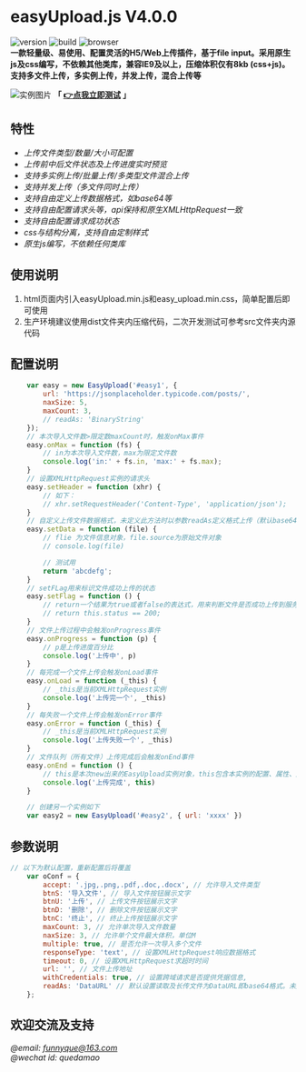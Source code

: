 # easyUpload.js V4.0.0
![version](https://img.shields.io/badge/version-4.0.0-informational) ![build](https://img.shields.io/badge/build-passing-brightgreen) ![browser](https://img.shields.io/badge/Browser-IE9+-brightgreen)  
**一款轻量级、易使用、配置灵活的H5/Web上传插件，基于file input。采用原生js及css编写，不依赖其他类库，兼容IE9及以上，压缩体积仅有8kb (css+js)。支持多文件上传，多实例上传，并发上传，混合上传等** 

![实例图片](https://s3.bmp.ovh/imgs/2024/11/05/35f6d53466ae53e5.png)
**「 [👉点我立即测试](https://funnyque.github.io/easyUpload.js/) 」**

## 特性
- *上传文件类型/数量/大小可配置*
- *上传前中后文件状态及上传进度实时预览*
- *支持多实例上传/批量上传/多类型文件混合上传*
- *支持并发上传（多文件同时上传）*
- *支持自由定义上传数据格式，如base64等*
- *支持自由配置请求头等，api保持和原生XMLHttpRequest一致*
- *支持自由配置请求成功状态*
- *css与结构分离，支持自由定制样式*
- *原生js编写，不依赖任何类库*

## 使用说明
1. html页面内引入easyUpload.min.js和easy_upload.min.css，简单配置后即可使用
2. 生产环境建议使用dist文件夹内压缩代码，二次开发测试可参考src文件夹内源代码

## 配置说明
```js
    var easy = new EasyUpload('#easy1', {
        url: 'https://jsonplaceholder.typicode.com/posts/',
        naxSize: 5,
        maxCount: 3,
        // readAs: 'BinaryString'
    });
    // 本次导入文件数>限定数maxCount时，触发onMax事件
    easy.onMax = function (fs) {
        // in为本次导入文件数，max为限定文件数
        console.log('in:' + fs.in, 'max:' + fs.max);
    }
    // 设置XMLHttpRequest实例的请求头
    easy.setHeader = function (xhr) {
        // 如下：
        // xhr.setRequestHeader('Content-Type', 'application/json');
    }
    // 自定义上传文件数据格式，未定义此方法时以参数readAs定义格式上传（默认base64格式）
    easy.setData = function (file) {
        // flie 为文件信息对象，file.source为原始文件对象
        // console.log(file)

        // 测试用
        return 'abcdefg';
    }
    // setFLag用来标识文件成功上传的状态
    easy.setFlag = function () {
        // return一个结果为true或者false的表达式，用来判断文件是否成功上传到服务器，如下：
        // return this.status == 200; 
    }
    // 文件上传过程中会触发onProgress事件
    easy.onProgress = function (p) {
        // p是上传进度百分比
        console.log('上传中', p)
    }
    // 每完成一个文件上传会触发onLoad事件
    easy.onLoad = function (_this) {
        // _this是当前XMLHttpRequest实例
        console.log('上传完一个', _this)
    }
    // 每失败一个文件上传会触发onError事件
    easy.onError = function (_this) {
        // _this是当前XMLHttpRequest实例
        console.log('上传失败一个', _this)
    }
    // 文件队列（所有文件）上传完成后会触发onEnd事件
    easy.onEnd = function () {
        // this是本次new出来的EasyUpload实例对象，this包含本实例的配置、属性、方法等
        console.log('上传完成', this)
    }

    // 创建另一个实例如下
    var easy2 = new EasyUpload('#easy2', { url: 'xxxx' })
```

## 参数说明
```js
// 以下为默认配置，重新配置后将覆盖
    var oConf = {
        accept: '.jpg,.png,.pdf,.doc,.docx', // 允许导入文件类型
        btnS: '导入文件', // 导入文件按钮展示文字
        btnU: '上传', // 上传文件按钮展示文字
        btnD: '删除', // 删除文件按钮展示文字
        btnC: '终止', // 终止上传按钮展示文字
        maxCount: 3, // 允许单次导入文件数量
        naxSize: 3, // 允许单个文件最大体积，单位M
        multiple: true, // 是否允许一次导入多个文件
        responseType: 'text', // 设置XMLHttpRequest响应数据格式
        timeout: 0, // 设置XMLHttpRequest求超时时间
        url: '', // 文件上传地址
        withCredentials: true, // 设置跨域请求是否提供凭据信息,
        readAs: 'DataURL' // 默认设置读取及长传文件为DataURL即base64格式。未定义setData方法情况下，以此字段定义数据格式上传
    };
```

## 欢迎交流及支持
*@email: funnyque@163.com*  
*@wechat id: quedamao*
